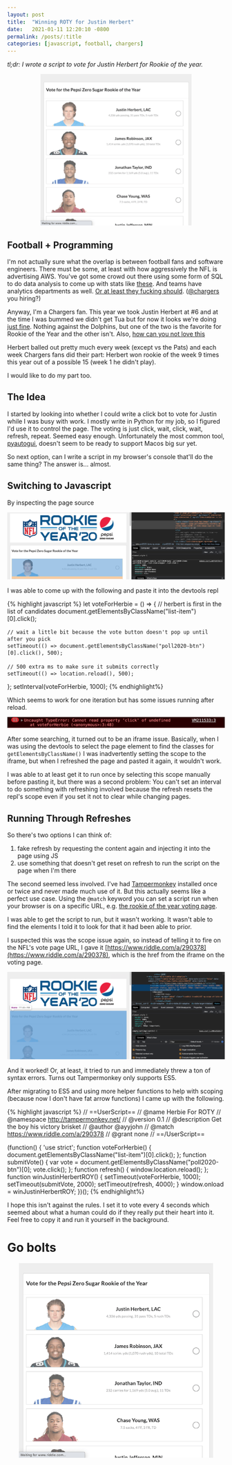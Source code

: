 ```yaml
---
layout: post
title:  "Winning ROTY for Justin Herbert"
date:   2021-01-11 12:20:10 -0800
permalink: /posts/:title
categories: [javascript, football, chargers]
---
```

*tl;dr: I wrote a script to vote for Justin Herbert for Rookie of the year.*

<p align="center">
<img src='/assets/herbie_roty/vote_for_herbie.gif' class="herbie-vote-gif" width="350px" height="350px"/>
</p>

## Football + Programming
I'm not actually sure what the overlap is between football fans and software engineers. There must be some, at least with how aggressively the NFL is advertising AWS.
You've got some crowd out there using some form of SQL to do data analysis to come up with stats like [these](https://twitter.com/JarrettTSutton/status/1333599792858099713).
And teams have analytics departments as well. [Or at least they fucking should](https://www.boltsfromtheblue.com/2018/7/19/17593186/the-los-angeles-chargers-dont-have-a-single-analytics-employee-nfl). ([@chargers](https://twitter.com/Chargers) you hiring?)

Anyway, I'm a Chargers fan. This year we took Justin Herbert at #6 and at the time I was bummed we didn't get Tua but for now it looks we're doing [just fine](https://www.youtube.com/watch?v=q9NlShd6Xoc). Nothing against the Dolphins, but one of the two is the favorite for Rookie of the Year and the other isn't.
Also, [how can you not love this](https://youtu.be/BjJh7HfZHIo?t=10)

Herbert balled out pretty much every week (except vs the Pats) and each week Chargers fans did their part: Herbert won rookie of the week 9 times this year out of a possible 15 (week 1 he didn't play).

I would like to do my part too.

## The Idea
I started by looking into whether I could write a click bot to vote for Justin while I was busy with work. I mostly write in Python for my job, so I figured I'd use it to control the page.
The voting is just click, wait, click, wait, refresh, repeat. Seemed easy enough.
Unfortunately the most common tool, [pyautogui](https://pyautogui.readthedocs.io/en/latest/), doesn't seem to be ready to support Macos big sur yet.

So next option, can I write a script in my browser's console that'll do the same thing?
The answer is... almost.

## Switching to Javascript

By inspecting the page source

![page source](/assets/herbie_roty/inspect_page.png)

I was able to come up with the following and paste it into the devtools repl
<!-- markdown-lint-disable MD011 -->
{% highlight javascript %}
let voteForHerbie = () => {
    // herbert is first in the list of candidates
    document.getElementsByClassName("list-item")[0].click();

    // wait a little bit because the vote button doesn't pop up until after you pick
    setTimeout(() => document.getElementsByClassName("poll2020-btn")[0].click(), 500);

    // 500 extra ms to make sure it submits correctly
    setTimeout(() => location.reload(), 500);
};
setInterval(voteForHerbie, 1000);
{% endhighlight%}
<!-- markdown-lint-enable MD011 -->

Which seems to work for one iteration but has some issues running after reload.

![error](/assets/herbie_roty/error_cant_click.png)

After some searching, it turned out to be an iframe issue.
Basically, when I was using the devtools to select the page element to find the classes for `getElementsByClassName()` I was inadvertently setting the scope to the iframe, but when I refreshed the page and pasted it again, it wouldn't work.

I was able to at least get it to run once by selecting this scope manually before pasting it, but there was a second problem:
You can't set an interval to do something with refreshing involved because the refresh resets the repl's scope even if you set it not to clear while changing pages.

## Running Through Refreshes

So there's two options I can think of:

1. fake refresh by requesting the content again and injecting it into the page using JS
2. use something that doesn't get reset on refresh to run the script on the page when I'm there


The second seemed less involved. I've had [Tampermonkey](https://chrome.google.com/webstore/detail/tampermonkey/dhdgffkkebhmkfjojejmpbldmpobfkfo?hl=en) installed once or twice and never made much use of it.
But this actually seems like a perfect use case. Using the `@match` keyword you can set a script run when your browser is on a specific URL, e.g. [the rookie of the year voting page](https://www.nfl.com/voting/rookies/rookie-of-the-year).

I was able to get the script to run, but it wasn't working. It wasn't able to find the elements I told it to look for that it had been able to prior.

I suspected this was the scope issue again, so instead of telling it to fire on the NFL's vote page URL, I gave it [https://www.riddle.com/a/290378](https://www.riddle.com/a/290378), which is the href from the iframe on the voting page.

![iframe](/assets/herbie_roty/iframe.png)

And it worked! Or, at least, it tried to run and immediately threw a ton of syntax errors. Turns out Tampermonkey only supports ES5.

After migrating to ES5 and using more helper functions to help with scoping (because now I don't have fat arrow functions) I came up with the following.

<!-- markdown-lint-disable MD011 -->
{% highlight javascript %}
// ==UserScript==
// @name         Herbie For ROTY
// @namespace    http://tampermonkey.net/
// @version      0.1
// @description  Get the boy his victory brisket
// @author       @ayyjohn
// @match        https://www.riddle.com/a/290378
// @grant        none
// ==/UserScript==

(function() {
    'use strict';
    function voteForHerbie() {
        document.getElementsByClassName("list-item")[0].click();
    };
    function submitVote() {
        var vote = document.getElementsByClassName("poll2020-btn")[0];
        vote.click();
    };
    function refresh() {
        window.location.reload();
    };
    function winJustinHerbertROY() {
        setTimeout(voteForHerbie, 1000);
        setTimeout(submitVote, 2000);
        setTimeout(refresh, 4000);
    }
    window.onload = winJustinHerbertROY;
})();
{% endhighlight%}
<!-- markdown-lint-enable MD011 -->

I hope this isn't against the rules.
I set it to vote every 4 seconds which seemed about what a human could do if they really put their heart into it.
Feel free to copy it and run it yourself in the background.

# Go bolts

<p align="center">
<img src='/assets/herbie_roty/vote_for_herbie.gif' class="herbie-vote-gif" width="450px" height="450px"/>
</p>